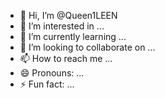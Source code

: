 - 👋 Hi, I’m @Queen1LEEN
- 👀 I’m interested in ...
- 🌱 I’m currently learning ...
- 💞️ I’m looking to collaborate on ...
- 📫 How to reach me ...
- 😄 Pronouns: ...
- ⚡ Fun fact: ...

<!---
Queen1LEEN/Queen1LEEN is a ✨ special ✨ repository because its `README.md` (this file) appears on your GitHub profile.
You can click the Preview link to take a look at your changes.
--->
